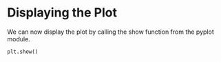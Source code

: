 # Displaying the Plot

We can now display the plot by calling the show function from the pyplot module.

```python
plt.show()
```
